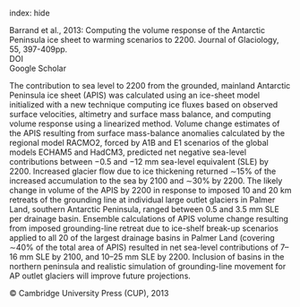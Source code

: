 index: hide

<div class="Citation">

  <div class="Citation-body">
    <div class="Citation-text">Barrand et al., 2013: Computing the volume response of the Antarctic Peninsula ice sheet to warming scenarios to 2200. <span class="Article-journal">Journal of Glaciology, </span><span class="Article-volume">55, </span>397-409pp.</div>
    <div class="Citation-links">
      <div class="CitationLink" data-href="https://doi.org/10.3189/2013jog12j139">
        <div class="CitationLink-icon CitationLink-Doi"></div>
        <div class="CitationLink-text">DOI</div>
      </div>
      <div class="CitationLink" data-href="https://scholar.google.com/scholar?q=10.3189/2013jog12j139">
        <div class="CitationLink-icon CitationLink-Scholar"></div>
        <div class="CitationLink-text">Google Scholar</div>
      </div>
    </div>
  </div>
</div>

The contribution to sea level to 2200 from the grounded, mainland Antarctic Peninsula ice sheet (APIS) was calculated using an ice-sheet model initialized with a new technique computing ice fluxes based on observed surface velocities, altimetry and surface mass balance, and computing volume response using a linearized method. Volume change estimates of the APIS resulting from surface mass-balance anomalies calculated by the regional model RACMO2, forced by A1B and E1 scenarios of the global models ECHAM5 and HadCM3, predicted net negative sea-level contributions between −0.5 and −12 mm sea-level equivalent (SLE) by 2200. Increased glacier flow due to ice thickening returned ∼15% of the increased accumulation to the sea by 2100 and ∼30% by 2200. The likely change in volume of the APIS by 2200 in response to imposed 10 and 20 km retreats of the grounding line at individual large outlet glaciers in Palmer Land, southern Antarctic Peninsula, ranged between 0.5 and 3.5 mm SLE per drainage basin. Ensemble calculations of APIS volume change resulting from imposed grounding-line retreat due to ice-shelf break-up scenarios applied to all 20 of the largest drainage basins in Palmer Land (covering ∼40% of the total area of APIS) resulted in net sea-level contributions of 7–16 mm SLE by 2100, and 10–25 mm SLE by 2200. Inclusion of basins in the northern peninsula and realistic simulation of grounding-line movement for AP outlet glaciers will improve future projections.

<div class="Citation-copy">
&copy; Cambridge University Press (CUP), 2013
</div>